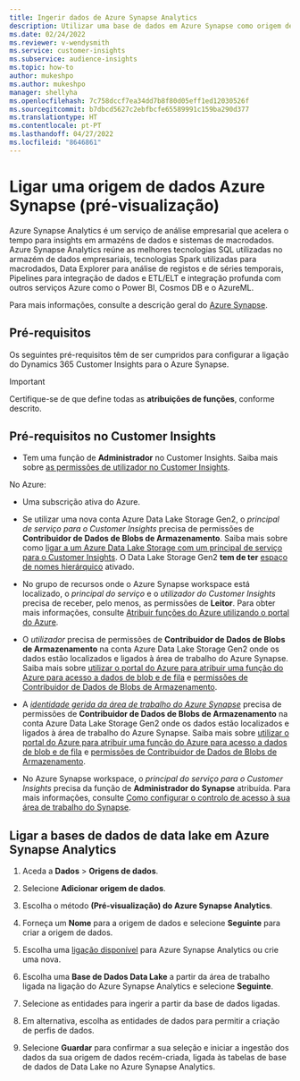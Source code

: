 ```yaml
---
title: Ingerir dados de Azure Synapse Analytics
description: Utilizar uma base de dados em Azure Synapse como origem de dados em Dynamics 365 Customer Insights.
ms.date: 02/24/2022
ms.reviewer: v-wendysmith
ms.service: customer-insights
ms.subservice: audience-insights
ms.topic: how-to
author: mukeshpo
ms.author: mukeshpo
manager: shellyha
ms.openlocfilehash: 7c758dccf7ea34dd7b8f80d05eff1ed12030526f
ms.sourcegitcommit: b7dbcd5627c2ebfbcfe65589991c159ba290d377
ms.translationtype: HT
ms.contentlocale: pt-PT
ms.lasthandoff: 04/27/2022
ms.locfileid: "8646861"
---
```

# <a name="connect-an-azure-synapse-data-source-preview"></a>Ligar uma origem de dados Azure Synapse (pré-visualização)

Azure Synapse Analytics é um serviço de análise empresarial que acelera o tempo para insights em armazéns de dados e sistemas de macrodados. Azure Synapse Analytics reúne as melhores tecnologias SQL utilizadas no armazém de dados empresariais, tecnologias Spark utilizadas para macrodados, Data Explorer para análise de registos e de séries temporais, Pipelines para integração de dados e ETL/ELT e integração profunda com outros serviços Azure como o Power BI, Cosmos DB e o AzureML.

Para mais informações, consulte a descrição geral do [Azure Synapse](/azure/synapse-analytics/overview-what-is).

## <a name="prerequisites"></a>Pré-requisitos

Os seguintes pré-requisitos têm de ser cumpridos para configurar a ligação do Dynamics 365 Customer Insights para o Azure Synapse.

> [!IMPORTANT]
> Certifique-se de que define todas as **atribuições de funções**, conforme descrito.  

## <a name="prerequisites-in-customer-insights"></a>Pré-requisitos no Customer Insights

* Tem uma função de **Administrador** no Customer Insights. Saiba mais sobre [as permissões de utilizador no Customer Insights](permissions.md#assign-roles-and-permissions).

No Azure: 

- Uma subscrição ativa do Azure.

- Se utilizar uma nova conta Azure Data Lake Storage Gen2, o *principal de serviço para o Customer Insights* precisa de permissões de **Contribuidor de Dados de Blobs de Armazenamento**. Saiba mais sobre como [ligar a um Azure Data Lake Storage com um principal de serviço para o Customer Insights](connect-service-principal.md). O Data Lake Storage Gen2 **tem de ter** [espaço de nomes hierárquico](/azure/storage/blobs/data-lake-storage-namespace) ativado.

- No grupo de recursos onde o Azure Synapse workspace está localizado, o *principal do serviço* e o *utilizador do Customer Insights* precisa de receber, pelo menos, as permissões de **Leitor**. Para obter mais informações, consulte [Atribuir funções do Azure utilizando o portal do Azure](/azure/role-based-access-control/role-assignments-portal).

- O *utilizador* precisa de permissões de **Contribuidor de Dados de Blobs de Armazenamento** na conta Azure Data Lake Storage Gen2 onde os dados estão localizados e ligados à área de trabalho do Azure Synapse. Saiba mais sobre [utilizar o portal do Azure para atribuir uma função do Azure para acesso a dados de blob e de fila](/azure/storage/common/storage-auth-aad-rbac-portal) e [permissões de Contribuidor de Dados de Blobs de Armazenamento](/azure/role-based-access-control/built-in-roles#storage-blob-data-contributor).

- A *[identidade gerida da área de trabalho do Azure Synapse](/azure/synapse-analytics/security/synapse-workspace-managed-identity)* precisa de permissões de **Contribuidor de Dados de Blobs de Armazenamento** na conta Azure Data Lake Storage Gen2 onde os dados estão localizados e ligados à área de trabalho do Azure Synapse. Saiba mais sobre [utilizar o portal do Azure para atribuir uma função do Azure para acesso a dados de blob e de fila](/azure/storage/common/storage-auth-aad-rbac-portal) e [permissões de Contribuidor de Dados de Blobs de Armazenamento](/azure/role-based-access-control/built-in-roles#storage-blob-data-contributor).

- No Azure Synapse workspace, o *principal do serviço para o Customer Insights* precisa da função de **Administrador do Synapse** atribuída. Para mais informações, consulte [Como configurar o controlo de acesso à sua área de trabalho do Synapse](/azure/synapse-analytics/security/how-to-set-up-access-control).

## <a name="connect-to-data-lake-databases-in-azure-synapse-analytics"></a>Ligar a bases de dados de data lake em Azure Synapse Analytics

1. Aceda a **Dados** > **Origens de dados**.

1. Selecione **Adicionar origem de dados**.

1. Escolha o método **(Pré-visualização) do Azure Synapse Analytics**.

1. Forneça um **Nome** para a origem de dados e selecione **Seguinte** para criar a origem de dados. 

1. Escolha uma [ligação disponível](connections.md) para Azure Synapse Analytics ou crie uma nova.

1. Escolha uma **Base de Dados Data Lake** a partir da área de trabalho ligada na ligação do Azure Synapse Analytics e selecione **Seguinte**.

1. Selecione as entidades para ingerir a partir da base de dados ligadas. 

1. Em alternativa, escolha as entidades de dados para permitir a criação de perfis de dados. 

1. Selecione **Guardar** para confirmar a sua seleção e iniciar a ingestão dos dados da sua origem de dados recém-criada, ligada às tabelas de base de dados de Data Lake no Azure Synapse Analytics.
